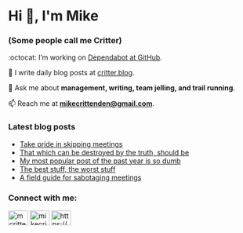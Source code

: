 # Hi 👋, I'm Mike
### (Some people call me Critter)

:octocat: I’m working on [Dependabot at GitHub](https://github.com/features/security).

📝 I write daily blog posts at [critter.blog](https://critter.blog).

💬 Ask me about **management, writing, team jelling, and trail running**.

📫 Reach me at **mikecrittenden@gmail.com**.

### Latest blog posts
<!-- BLOG-POST-LIST:START -->
- [Take pride in skipping meetings](https://critter.blog/2023/03/27/take-pride-in-skipping-meetings/)
- [That which can be destroyed by the truth, should be](https://critter.blog/2023/03/24/that-which-can-be-destroyed-by-the-truth-should-be/)
- [My most popular post of the past year is so dumb](https://critter.blog/2023/03/23/my-most-popular-post-of-the-past-year-is-so-dumb/)
- [The best stuff, the worst stuff](https://critter.blog/2023/03/22/the-best-stuff-the-worst-stuff/)
- [A field guide for sabotaging meetings](https://critter.blog/2023/03/21/a-field-guide-for-sabotaging-meetings/)
<!-- BLOG-POST-LIST:END -->

<h3 align="left">Connect with me:</h3>
<p align="left">
<a href="https://twitter.com/mcrittenden" target="blank"><img align="center" src="https://raw.githubusercontent.com/rahuldkjain/github-profile-readme-generator/master/src/images/icons/Social/twitter.svg" alt="mcrittenden" height="30" width="40" /></a>
<a href="https://linkedin.com/in/mikecrittenden" target="blank"><img align="center" src="https://raw.githubusercontent.com/rahuldkjain/github-profile-readme-generator/master/src/images/icons/Social/linked-in-alt.svg" alt="mikecrittenden" height="30" width="40" /></a>
<a href="https://critter.blog/feed/" target="blank"><img align="center" src="https://raw.githubusercontent.com/rahuldkjain/github-profile-readme-generator/master/src/images/icons/Social/rss.svg" alt="https://critter.blog/feed/" height="30" width="40" /></a>
</p>
